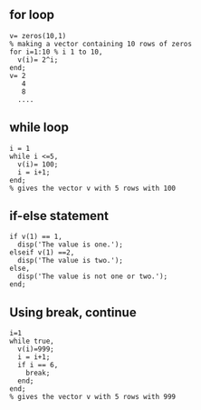 ## for loop

```
v= zeros(10,1) 
% making a vector containing 10 rows of zeros
for i=1:10 % i 1 to 10,
  v(i)= 2^i; 
end;
v= 2
   4
   8
  ....

```
## while loop
```
i = 1
while i <=5,
  v(i)= 100;
  i = i+1;
end;
% gives the vector v with 5 rows with 100
```

##  if-else statement
```
if v(1) == 1,
  disp('The value is one.');
elseif v(1) ==2,
  disp('The value is two.');
else,
  disp('The value is not one or two.');
end;
```

## Using break, continue
```
i=1
while true,
  v(i)=999;
  i = i+1;
  if i == 6,
    break;
  end;
end;
% gives the vector v with 5 rows with 999
```
